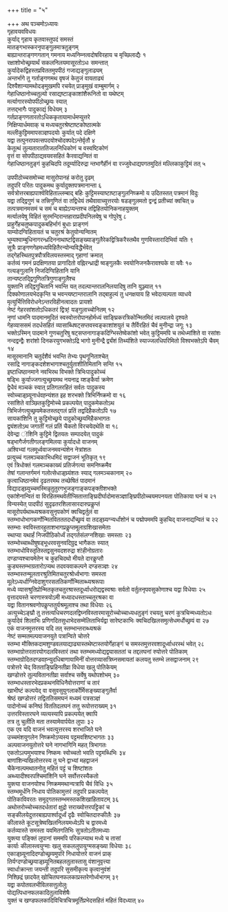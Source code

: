 +++
title = "५"

+++
अथ पञ्चमोऽध्यायः  
गृहावयवविधयः  
कुर्याद् गृहाय कृतवास्तुपदं समस्तं  
मातङ्गभास्करनृपाङ्गुलमात्रतुङ्गम्   
बाह्यान्तराङ्गणगतान् गमनाय मध्यनिम्नत्वदोषविरहाय च मृच्छिलाद्यैः १  
रक्षाशोभोच्छ्रयार्थं सकलनिलयमासूरतोऽधः समन्तात्  
कुर्यादेकद्विहस्तप्रविततमुपपीठं गजाद्यङ्गुलाढ्यम्   
अन्तर्भागे तु गर्ताङ्गणमथ वृषजं केतुजं वायताढ्यं  
दिश्यैशान्यामथोदङ्मुखमपि रचयेत् प्राङ्मुखं वाम्बुमार्गम् २  
गेहाधिष्ठानोच्चतुल्यो रसाद्यष्टाङ्काशांशैरूनितो वा यथेष्टम्   
मर्त्यागारस्योपपीठोच्छ्रयः स्यात्  
तत्तद्भागैः पादुकाद्यं विधेयम् ३  
गर्तप्राङ्गणतारतोऽधिककृतायामार्धमप्युत्तरे  
निक्षिप्यार्धमवाक् च मध्यचतुरश्रेष्टाष्टकोष्ठात्मके   
मल्लीकुट्टिममापसञ्ज्ञपदयोः कुर्यात् पदे दक्षिणे  
यद्वा तत्पुनरापवत्सपदयोश्चोदक्पदेऽन्तेर्वृतौ ४  
केतूत्थं तुल्यताराततिजलनिधिकोणं च वस्वष्टिकोणं  
वृत्तं वा सोपपीठाद्यवयवसहितं कैरवाद्यन्वितं वा   
गेहाधिष्ठानतुङ्गं कुहचिदपि तदूर्म्यादिरुद्रा न्तभागैर्हीनं वा रज्जुवेधाद्यपगतमुदितं मल्लिकाकुट्टिमं तत् ५   
 
उपपीठोच्चसमोच्चा मासुरोपानहं करोतु दृढम्  
तदुपरि परितः पादुकमथ कुर्यादुक्तपत्रमानान्ता ६  
सर्वत्रोत्तरबाह्यपार्श्वविहिताल्लम्बाद् बहिः कुट्टिमस्याष्टाष्टाङ्गुलनिष्क्रमो य उदितस्तत् पत्रमानं विदुः   
यद्वा तद्द्विगुणं च तत्त्रिगुणितं वा तद्विधेयं तथैवावाच्युत्तरयोः षडङ्गुलमतो द्वन्द्वं प्रतीच्यां क्वचित् ७  
तत्पत्रमानमसमं च समं च बाह्येऽप्यन्तश्च तद्विहितयोनिकनाहयुक्तम्   
मर्त्यालयेषु विहितं सुरमन्दिरान्तहाराप्रदीपनिलयेषु च गोपुरेषु ८  
प्राहुर्गेहचतुष्कपादुकबहिर्भागं बुधाः प्राङ्गणं  
याम्योदग्विहितायतं च चतुरश्रं केतुयोन्यन्वितम्   
भूम्यश्वाम्बुधिनागरन्ध्रदिननाथाष्टद्विसङ्ख्याङ्गुलैरेकद्वित्रिकरैस्तथैव गुणविस्तारादिभिर्वा यतिः ९  
सूत्रैः प्राङ्गणगेहमध्यविहितैरन्योन्यविद्धैर्भवेत्  
तद्गेहस्थितपुत्रपौत्रविलयस्तस्माद् गृहाणां क्रमात्  
कर्तव्यं गमनं प्रदक्षिणतया प्रागादितो वह्निरन्ध्राद्री ष्वङ्गुलकैः स्वयोनिजनकैरावश्यके वा यवैः १०  
गत्यङ्गुलानि निजदिग्विहितानि यानि  
तान्यष्टतद्द्विगुणितत्रिगुणाङ्गुलैश्च   
युक्तानि तद्द्विगुचितानि भवन्ति यत् तदल्पान्तरालनिलयादिषु तानि युञ्ज्यात् ११  
दिक्कोणालयभेदकृन्ति च भवन्त्यष्टान्तरालानि तद्बाहुल्यं तु धनक्षयाय हि भवेदत्यल्पता व्याधये   
मृत्युर्भित्तिविरोधनेऽन्तरविहीनत्वादतः प्रायशो  
नेष्टं गेहरसांशतोऽधिकतरं द्वित्र्\! यङ्गुलाच्चोनितम् १२  
नृणां धामनि पादमानमुदितं स्वस्वोत्तरोपानहोर्मध्यं साङ्घ्रिकरत्रिकोन्मितमिदं त्वल्पालये दृश्यते   
गेहव्याससमं तदर्धसहितं व्यासाब्धिषट्सप्तवस्वङ्काशांशयुतं च तैर्विरहितं चैवं मुनीन्द्रा जगूः १३  
भक्तेऽस्मिन् पादमाने गुणचतुरिषु षट्सप्तनागाङ्कदिग्भिस्तेष्वेकांशो भवेत् कुट्टिममपि च तथेध्मांशिते वा रसांशः   
नन्दद्वन्द्वैः शरांशो दिनकरयुगभक्तेऽद्रि भागो मुनीन्द्रै र्द्व्यंशं तिथ्यंशिते स्याज्जलधिपरिमितो विश्वभक्तेऽपि चैवम् १४  
मासूरमानानि चतुर्दशैवं भवन्ति तेभ्यः पृथगूनिताश्चेत्  
रसाद्रि नागाङ्कदशेशभागाश्चतुर्युताशीतिमितानि सन्ति १५  
इष्टाधिष्ठानमाने नवभिरथ विभक्ते त्रिभिःपादुकोच्चं  
षड्भिः कुर्याज्जगत्युच्छ्रयमथ नयनाद्र य्शङ्कैर्वा क्रमेण   
द्वेधैवं मञ्चकं स्यात् प्रतिगलरहितं सर्वतः पादुकस्य  
स्वोच्चाङ्घ्र्यूनार्धवह्न्यंशत इह शरभक्ते त्रिभिर्निष्क्रमो वा १६  
रसांशिते वाञ्छितकुट्टिमोच्चे प्रकल्पयेत् पादुकमेकतोऽथ  
त्रिभिर्जगत्युच्छ्रयमेकतस्तद्गलं प्रतिं तद्वदिहैकतोऽपि १७  
सायकांशिनि तु कुट्टिमोच्छ्रये पादुकोच्छ्रयमिहैकभागतः  
द्व्यंशतोऽथ जगातीं गलं प्रतिं चैकतो विरचयेदथेति वा १८  
देवेन्द्रा ं\!शिनि कुट्टिमे द्वितयतः सम्पादयेत् पादुकं  
षड्भागैर्जगतीगलङ्गमिलया कुर्यादधो वाजनम्   
अश्विभ्यां गलमूर्ध्ववाजनमवन्यंशेन नेत्रांशतः  
प्रत्युच्चं गलमञ्चकाभिधमिदं सद्वाजनं भूतिकृत् १९  
एवं त्रिधोक्तं गलमञ्चकाख्यं प्रतिर्जगत्या समनिष्क्रमैव  
तेषां गलान्तर्गमनं गलोत्सेधाङ्घ्र्यंशतः स्याद् गलमञ्चकानाम् २०  
कृत्वाधिष्ठानमेवं दृढतरमथ तच्छेषितं पादमानं  
विद्यादङ्घ्र्युच्चमस्मिन्नृतुतुरगभुजङ्गाङ्कपङ्क्तीशभक्ते   
एकांशेनान्वितं वा विरहितमथवेतीप्सितात्ताङ्घ्रिदीर्घादोमासञ्ज्ञाङ्घ्रिपीठोच्चयमपनयता पोतिकाया घनं च २१  
विन्यस्येत् पादपीठं सुदृढतरशिलासारदारुप्रकॢप्तं  
मासूरोपर्यथाब्ध्यश्रकवसुनृपकोणं क्वचिद्वर्तुलं वा   
स्तम्भाधोभागकर्णोन्मितवितततदर्धोच्छ्रयं वा तदङ्घ्र्यग्न्यर्धांशोनं च पद्मोपममपि कुहचिद् वाजनाद्यन्वितं च २२  
स्तम्भाः स्वविस्तारहुताशभागप्रकॢप्तमूलाग्रशिखासमेताः  
स्थाप्या यथार्हं निजपीठिकोर्ध्वं तद्गर्तसंलग्नशिखाः समस्ताः २३  
स्तम्भोच्चाब्धीषुषड्भूधरवसुनवदिग्रुद्र भागैकतः स्यात्  
स्तम्भाधोविस्तृतिस्तद्वसुनवदशरुद्रा शं\!हीनोग्रतारः   
दण्डाप्यश्चायमेतेन च कुहचिदथो मीयते दारकॢप्तौ  
कुड्यस्तम्भाग्रतारोऽप्यथ तदवयवाकल्पने दण्डसञ्ज्ञः २४  
स्तम्भास्तन्मूलतारश्रुतिमितचतुरश्रोर्ध्वभागाः समस्ता  
मूलेऽध्यर्धाग्निवेदाशुगरसततिकर्णोन्मिताब्ध्यश्ररूपाः   
मध्ये व्यासश्रुतिप्रोन्मितकृतचतुरश्रास्तदूर्ध्वाधरोद्यद्वस्वश्राः सर्वतो वर्तुलनृपवसुकोणाश्च यद्वा विधेयाः २५  
वृत्तादयस्ते चरणास्त्रयोऽमी मध्यादधस्ताच्चतुरश्रका वा  
यद्वा वितानश्रवणोपकॢप्ततुर्यश्रमूलाश्च तथा विधेयाः २६  
अत्युच्चेऽङ्घ्रौ तु तत्तत्यधिचरणदलद्विघ्नविस्तारमासूरोच्चोच्चाध्यधतुङ्गं रचयतु चरणं कुत्रचिन्मध्यतोऽधः  
कुर्यादेवं शिलाभिः प्रणिगदितसुधाभेदसम्मेलिताभिर्यद्वा सारेष्टकाभिः क्वचिदखिलसमुत्सेधमर्धोच्छ्रयं वा २७  
एकं वाजनमुत्तरस्य यदि तत् स्तम्भान्तराब्ध्यश्रकं  
नेष्टं सम्मतमल्पवाजनयुते पत्रान्विते चोत्तरे   
स्तम्भा मौक्तिकदामशुण्डवलयाद्याढ्यास्तथेष्टास्तयोर्गेहाङ्गं च समस्तमुत्तरवशादूर्ध्वाधरस्थं भवेत् २८  
स्तम्भाग्रोत्तरतारयोगदलविस्तारं तथा स्तम्भमध्योद्यद्व्यासततां च तद्दलघनां रुपोत्तरे पोतिकाम्   
स्तम्भाग्रोदितदण्डवह्न्युदधिबाणायामिनीं वोत्तरव्यासत्रिघ्नसमायतां कलयतु स्तम्भे लसद्वाजनाम् २९  
पत्रोत्तरे चेद् वितताङ्घ्रिहिनतीव्रा विधेया खलु पोतिकेयम्  
खण्डोत्तरे तुल्यवितानतीव्रा सर्वाश्च सर्वेषु यथोपशोभम् ३०  
स्तम्भाधस्तारभेदप्रकथनविधिनैवोत्तराणां च तारं  
खाभीष्टं कल्पयेद् वा वसुवसुयुगलार्कोर्मिसङ्ख्याङ्गुलैर्वा   
श्रेष्ठं खण्डोत्तरं तद्विततिसमघनं मध्यमं पत्रसञ्ज्ञं  
पादोनोच्चं कनिष्ठं विततिदलघनं तत्तु रूपोत्तराख्यम् ३१  
उत्तरविस्तारघने व्यत्यस्यापि प्रकल्पयेत् क्वापि  
तत्र तु चुलीति मता तस्यामेवार्पयेत लुपाः ३२  
एक एव यदि वाजनं भवत्युत्तरस्य शरभाजिते घने  
उच्चमंशयुगलेन निष्क्रमोऽप्यस्य पट्टमवशिष्टभागतः ३३  
अल्पवाजनयुतोत्तरे घने नागभागिनि महत् त्रिभागतः  
एकतोऽल्पमुभयाश्च निष्कमः स्वोच्चतो भवति पट्टमब्धिभिः ३४  
बाणांशिन्यखिलोत्तरस्य तु घने द्वाभ्यां महद्वाजनं  
चैकेनाल्पमथातनोतु महितं पट्टं च शिष्टांशतः   
अब्ध्यादीश्वरपश्चिमांशिनि घने सर्वोत्तरस्यैकतो  
युक्त्या वाजनयोश्च निष्क्रममथान्यत्रापि चैवं विधिः ३५  
स्तम्भमूर्धनि निधाय पोतिकामुत्तरं तदुपरि प्रकल्पयेत्  
पोतिकाविवरतः समूद्गतस्तम्भमस्तकशिखाहितावटम् ३६  
अथोत्तरोच्चोच्चतदर्धतारां क्षुद्रो त्तराख्योत्तरपट्टिकां च  
सङ्कीलयेदुत्तरबाह्यपार्श्वादूर्ध्वं दृढैः स्वोचितदारुकीलैः ३७  
कीलास्ते कूटसूत्रेष्वखिलनिलयमध्येऽपि च द्वारमध्ये  
कर्तव्यास्ते समस्ता यवमितगतिभिः सुत्रतोऽतीतमध्याः   
युक्त्या पङ्क्तिं लुपानां सममपि परिकल्प्याथ मध्ये च तासां  
कार्याः कीलास्त्वयुग्माः खलु सकललुपायुग्मसङ्ख्या विधेयाः ३८  
एकाङ्घ्र्यूनादिदण्डोच्छ्रयमुपरि निधायोत्तरे वाजनं प्राक्  
तिर्यग्दण्डोच्छ्रयाङ्घ्र्यूनितबहलतुलास्तासु वंशानुवृत्त्या  
स्वार्धाक्रान्ता जयन्ती तदुपरि सुसमीकृत्य कृत्वानुवंशं  
निश्छिद्रं छादयेत् खोचितघनफलकाप्रस्तरेणोर्ध्वभागम् ३९  
यद्वा कपोतवलभीविलसत्तुलोलुः  
पोद्यत्पिधानफलकादितुलाविशेषैः   
युक्तं च खण्डफलकादिविचित्रचित्रमूर्तिप्रभेदसहितं महितं विदध्यात् ४०  
   
